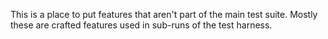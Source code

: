 This is a place to put features that aren't part of the main test suite. Mostly
these are crafted features used in sub-runs of the test harness.
